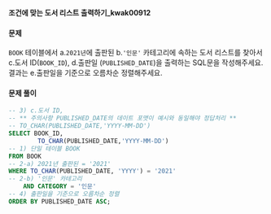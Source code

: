 **조건에 맞는 도서 리스트 출력하기_kwak00912**

<h4> 문제 </h4> 
<p><code>BOOK</code> 테이블에서 a.<code>2021년</code>에 출판된 b.<code>'인문'</code> 카테고리에 속하는 도서 리스트를 찾아서 c.도서 ID(<code>BOOK_ID</code>), d.출판일 (<code>PUBLISHED_DATE</code>)을 출력하는 SQL문을 작성해주세요. <br>
결과는 e.출판일을 기준으로 오름차순 정렬해주세요.</p>
<h4> 문제 풀이 </h4> 


```sql
-- 3) c.도서 ID,
-- ** 주의사항 PUBLISHED_DATE의 데이트 포맷이 예시와 동일해야 정답처리 **
-- TO_CHAR(PUBLISHED_DATE,'YYYY-MM-DD')
SELECT BOOK_ID,
        TO_CHAR(PUBLISHED_DATE,'YYYY-MM-DD')
-- 1) 단일 테이블 BOOK
FROM BOOK
-- 2-a) 2021년 출판된 = '2021'
WHERE TO_CHAR(PUBLISHED_DATE, 'YYYY') = '2021'
-- 2-b) '인문' 카테고리
    AND CATEGORY = '인문'
-- 4) 출판일을 기준으로 오름차순 정렬
ORDER BY PUBLISHED_DATE ASC;
```

